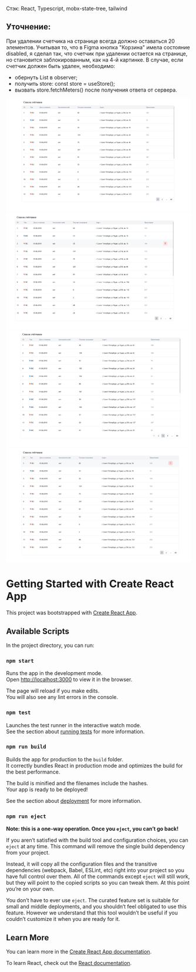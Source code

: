 Стэк: React, Typescript, mobx-state-tree, tailwind

## Уточнение:

При удалении счетчика на странице всегда должно оставаться 20 элементов.
Учитывая то, что в Figma кнопка "Корзина" имела состояние disabled, я сделал так, что счетчик при удалении остается на странице, но становится заблокированным, как на 4-й картинке.
В случае, если счетчик должен быть удален, необходимо:

- обернуть List в observer;
- получить store: const store = useStore();
- вызвать store.fetchMeters() после получения ответа от сервера.

![Alt text](./images/1.png?raw=true 'Title')
![Alt text](./images/2.png?raw=true 'Title')
![Alt text](./images/3.png?raw=true 'Title')
![Alt text](./images/4.png?raw=true 'Title')

# Getting Started with Create React App

This project was bootstrapped with [Create React App](https://github.com/facebook/create-react-app).

## Available Scripts

In the project directory, you can run:

### `npm start`

Runs the app in the development mode.\
Open [http://localhost:3000](http://localhost:3000) to view it in the browser.

The page will reload if you make edits.\
You will also see any lint errors in the console.

### `npm test`

Launches the test runner in the interactive watch mode.\
See the section about [running tests](https://facebook.github.io/create-react-app/docs/running-tests) for more information.

### `npm run build`

Builds the app for production to the `build` folder.\
It correctly bundles React in production mode and optimizes the build for the best performance.

The build is minified and the filenames include the hashes.\
Your app is ready to be deployed!

See the section about [deployment](https://facebook.github.io/create-react-app/docs/deployment) for more information.

### `npm run eject`

**Note: this is a one-way operation. Once you `eject`, you can’t go back!**

If you aren’t satisfied with the build tool and configuration choices, you can `eject` at any time. This command will remove the single build dependency from your project.

Instead, it will copy all the configuration files and the transitive dependencies (webpack, Babel, ESLint, etc) right into your project so you have full control over them. All of the commands except `eject` will still work, but they will point to the copied scripts so you can tweak them. At this point you’re on your own.

You don’t have to ever use `eject`. The curated feature set is suitable for small and middle deployments, and you shouldn’t feel obligated to use this feature. However we understand that this tool wouldn’t be useful if you couldn’t customize it when you are ready for it.

## Learn More

You can learn more in the [Create React App documentation](https://facebook.github.io/create-react-app/docs/getting-started).

To learn React, check out the [React documentation](https://reactjs.org/).
